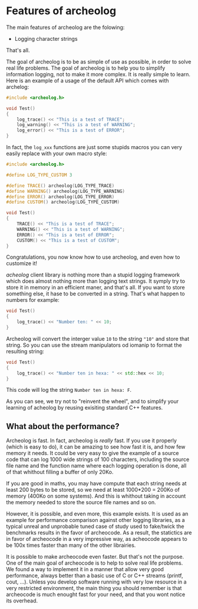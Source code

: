# Features of archeolog

The main features of archeolog are the folowing:

* Logging character strings

That's all.

The goal of archeolog is to be as simple of use as possible, in order to solve real life problems. The goal of archeolog is to help you to simplify information logging, not to make it more complex. It is really simple to learn. Here is an example of a usage of the default API which comes with archelog:

```cpp
#include <archeolog.h>

void Test()
{
    log_trace() << "This is a test of TRACE";
    log_warning() << "This is a test of WARNING";
    log_error() << "This is a test of ERROR";
}
```

In fact, the `log_xxx` functions are just some stupids macros you can very easily replace with your own macro style:

```cpp
#include <archeolog.h>

#define LOG_TYPE_CUSTOM 3

#define TRACE() archeolog(LOG_TYPE_TRACE)
#define WARNING() archeolog(LOG_TYPE_WARNING)
#define ERROR() archeolog(LOG_TYPE_ERROR)
#define CUSTOM() archeolog(LOG_TYPE_CUSTOM)

void Test()
{
    TRACE() << "This is a test of TRACE";
    WARNING() << "This is a test of WARNING";
    ERROR() << "This is a test of ERROR";
    CUSTOM() << "This is a test of CUSTOM";
}
```

Congratulations, you now know how to use archeolog, and even how to customize it!

*acheolog* client library is nothing more than a stupid logging framework which does almost nothing more than logging text strings. It symply try to store it in memory in an efficient maner, and that's all. If you want to store something else, it hase to be converted in a string. That's what happen to numbers for example:  

```cpp
void Test()
{
    log_trace() << "Number ten: " << 10;
}
```

Archeolog will convert the interger value `10` to the string `"10"` and store that string. So you can use the stream manipulators od iomanip to format the resulting string:

```cpp
void Test()
{
    log_trace() << "Number ten in hexa: " << std::hex << 10;
}
```

This code will log the string `Number ten in hexa: F`.

As you can see, we try not to "reinvent the wheel", and to simplify your learning of acheolog by reusing exisiting standard C++ features.

## What about the performance?

Archeolog is fast. In fact, archeolog is <i>really</i> fast. If you use it properly (which is easy to do), it can be amazing to see how fast it is, and how few memory it needs. It could be very easy to give the example of a source code that can log 1000 wide strings of 100 characters, including the source file name and the function name where each logging operation is done, all of that whithout filling a buffer of only 20Ko.

If you are good in maths, you may have compute that each string needs at least 200 bytes to be stored, so we need at least 1000*200 = 200Ko of memory (400Ko on some systems). And this is whithout taking in account the memory needed to store the source file names and so on.

However, it is possible, and even more, this example exists. It is used as an example for performance comparison against other logging libraries, as a typical unreal and unprobable tuned case of study used to fake/twick the benchmarks results in the favor of archeocode. As a result, the statictics are in favor of archeocode in a very impressive way, as acheocode appears to be 100x times faster than many of the other librairies.

It is possible to make archeocode even faster. But that's not the purpose. One of the main goal of archeocode is to help to solve real life problems. We found a way to implement it in a manner that allow very good performance,
always better than a basic use of C or C++ streams (printf, cout, ...). Unless you develop software running with very low resource in a very restricted environment, the main thing you should remember is that archeocode is much
enought fast for your need, and that you wont notice its overhead.

